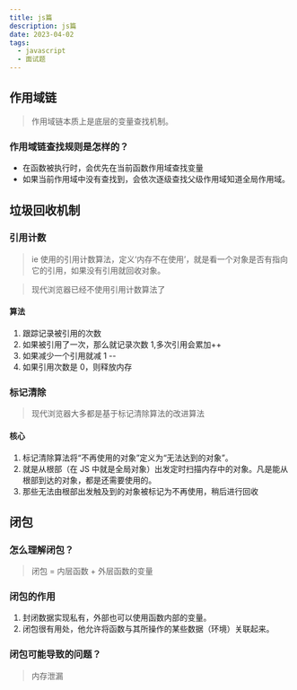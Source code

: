 ```yaml
---
title: js篇
description: js篇
date: 2023-04-02
tags:
  - javascript
  - 面试题
---
```


## 作用域链

> 作用域链本质上是底层的变量查找机制。

### 作用域链查找规则是怎样的？

- 在函数被执行时，会优先在当前函数作用域查找变量
- 如果当前作用域中没有查找到，会依次逐级查找父级作用域知道全局作用域。

## 垃圾回收机制

### 引用计数

> ie 使用的引用计数算法，定义‘内存不在使用’，就是看一个对象是否有指向它的引用，如果没有引用就回收对象。

> 现代浏览器已经不使用引用计数算法了

#### 算法

1. 跟踪记录被引用的次数
2. 如果被引用了一次，那么就记录次数 1,多次引用会累加++
3. 如果减少一个引用就减 1 --
4. 如果引用次数是 0，则释放内存

### 标记清除

> 现代浏览器大多都是基于标记清除算法的改进算法

#### 核心

1. 标记清除算法将“不再使用的对象”定义为“无法达到的对象”。
2. 就是从根部（在 JS 中就是全局对象）出发定时扫描内存中的对象。凡是能从根部到达的对象，都是还需要使用的。
3. 那些无法由根部出发触及到的对象被标记为不再使用，稍后进行回收

## 闭包

### 怎么理解闭包？

> 闭包 = 内层函数 + 外层函数的变量

### 闭包的作用

1. 封闭数据实现私有，外部也可以使用函数内部的变量。
2. 闭包很有用处，他允许将函数与其所操作的某些数据（环境）关联起来。

### 闭包可能导致的问题？

> 内存泄漏
